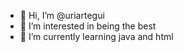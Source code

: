 - 👋 Hi, I’m @uriartegui
- 👀 I’m interested in being the best
- 🌱 I’m currently learning java and html

<!---
uriartegui/uriartegui is a ✨ special ✨ repository because its `README.md` (this file) appears on your GitHub profile.
You can click the Preview link to take a look at your changes.
--->
